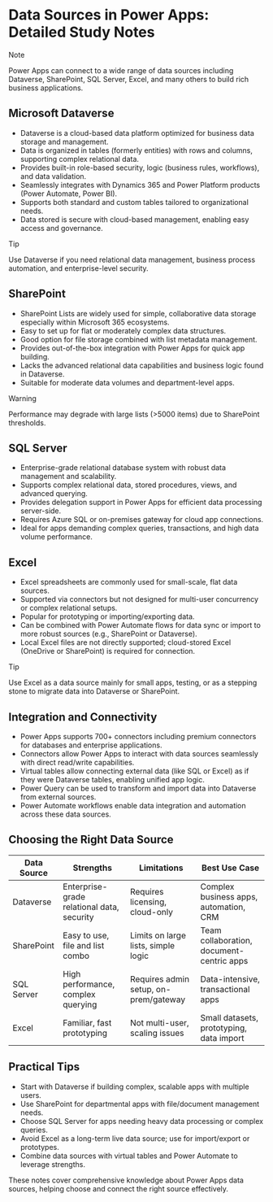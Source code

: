 # Data Sources in Power Apps: Detailed Study Notes

> [!NOTE]  
> Power Apps can connect to a wide range of data sources including Dataverse, SharePoint, SQL Server, Excel, and many others to build rich business applications.

## Microsoft Dataverse

- Dataverse is a cloud-based data platform optimized for business data storage and management.
- Data is organized in tables (formerly entities) with rows and columns, supporting complex relational data.
- Provides built-in role-based security, logic (business rules, workflows), and data validation.
- Seamlessly integrates with Dynamics 365 and Power Platform products (Power Automate, Power BI).
- Supports both standard and custom tables tailored to organizational needs.
- Data stored is secure with cloud-based management, enabling easy access and governance.

> [!TIP]  
> Use Dataverse if you need relational data management, business process automation, and enterprise-level security.

## SharePoint

- SharePoint Lists are widely used for simple, collaborative data storage especially within Microsoft 365 ecosystems.
- Easy to set up for flat or moderately complex data structures.
- Good option for file storage combined with list metadata management.
- Provides out-of-the-box integration with Power Apps for quick app building.
- Lacks the advanced relational data capabilities and business logic found in Dataverse.
- Suitable for moderate data volumes and department-level apps.

> [!WARNING]  
> Performance may degrade with large lists (>5000 items) due to SharePoint thresholds.

## SQL Server

- Enterprise-grade relational database system with robust data management and scalability.
- Supports complex relational data, stored procedures, views, and advanced querying.
- Provides delegation support in Power Apps for efficient data processing server-side.
- Requires Azure SQL or on-premises gateway for cloud app connections.
- Ideal for apps demanding complex queries, transactions, and high data volume performance.

## Excel

- Excel spreadsheets are commonly used for small-scale, flat data sources.
- Supported via connectors but not designed for multi-user concurrency or complex relational setups.
- Popular for prototyping or importing/exporting data.
- Can be combined with Power Automate flows for data sync or import to more robust sources (e.g., SharePoint or Dataverse).
- Local Excel files are not directly supported; cloud-stored Excel (OneDrive or SharePoint) is required for connection.

> [!TIP]  
> Use Excel as a data source mainly for small apps, testing, or as a stepping stone to migrate data into Dataverse or SharePoint.

## Integration and Connectivity

- Power Apps supports 700+ connectors including premium connectors for databases and enterprise applications.
- Connectors allow Power Apps to interact with data sources seamlessly with direct read/write capabilities.
- Virtual tables allow connecting external data (like SQL or Excel) as if they were Dataverse tables, enabling unified app logic.
- Power Query can be used to transform and import data into Dataverse from external sources.
- Power Automate workflows enable data integration and automation across these data sources.

## Choosing the Right Data Source

| Data Source | Strengths                                    | Limitations                             | Best Use Case                              |
|-------------|---------------------------------------------|---------------------------------------|--------------------------------------------|
| Dataverse   | Enterprise-grade relational data, security | Requires licensing, cloud-only         | Complex business apps, automation, CRM    |
| SharePoint  | Easy to use, file and list combo            | Limits on large lists, simple logic    | Team collaboration, document-centric apps |
| SQL Server  | High performance, complex querying          | Requires admin setup, on-prem/gateway | Data-intensive, transactional apps         |
| Excel       | Familiar, fast prototyping                   | Not multi-user, scaling issues         | Small datasets, prototyping, data import   |

## Practical Tips

- Start with Dataverse if building complex, scalable apps with multiple users.
- Use SharePoint for departmental apps with file/document management needs.
- Choose SQL Server for apps needing heavy data processing or complex queries.
- Avoid Excel as a long-term live data source; use for import/export or prototypes.
- Combine data sources with virtual tables and Power Automate to leverage strengths.

These notes cover comprehensive knowledge about Power Apps data sources, helping choose and connect the right source effectively.
